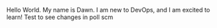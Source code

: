 Hello World. My name is Dawn.
I am new to DevOps, and I am excited to learn!
Test to see changes in poll scm
